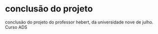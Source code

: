 
#  conclusão do projeto
conclusão do projeto do professor hebert, da universidade nove de julho. Curso ADS